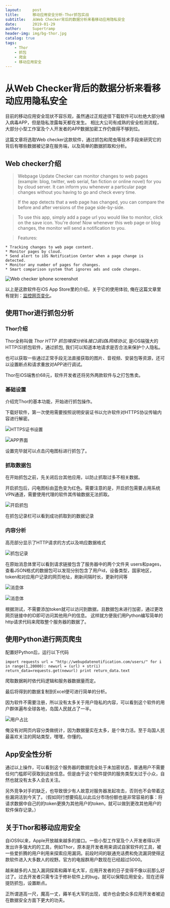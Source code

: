```yaml
---
layout:     post
title:      移动应用安全分析-Thor抓包实战
subtitle:   从Web Checker背后的数据分析来看移动应用隐私安全
date:       2019-01-29
author:     Supertramp
header-img: img/bg-thor.jpg
catalog: true
tags:
    - Thor
    - 抓包
    - 爬虫
    - 移动应用安全
---
```



# 从Web Checker背后的数据分析来看移动应用隐私安全

目前的移动应用安全现状不容乐观，虽然通过正规途径下载软件可以杜绝大部分植入病毒APP，但是隐私泄露每天都在发生。
相比大公司有成熟的安全检测流程，大部分小型工作室及个人开发者的APP数据加密工作仍做得不够到位。

这篇文章将选取Web checker这款软件，通过抓包和爬虫等技术手段来研究它的背后有哪些数据被记录在服务端，以及简单的数据抓取和分析。

## Web checker介绍

> Webpage Update Checker can monitor changes to web pages (example: blog, twitter, web serial, fan fiction or online novel) for you by cloud server. It can inform you whenever a particular page changes without you having to go and check every time.
  
>  If the app detects that a web page has changed, you can compare the before and after versions of the page side-by-side.
  
>  To use this app, simply add a page url you would like to monitor, click on the save icon. You're done! Now whenever this web page or blog changes, the monitor will send a notification to you.

>  Features:  

    * Tracking changes to web page content.
    * Monitor pages by cloud.
    * Send alert to iOS Notification Center when a page change is detected.
    * Monitor any number of pages for changes.
    * Smart comparison system that ignores ads and code changes.
    

![Web checker iphone screenshot](https://i.loli.net/2019/01/29/5c4fdfecca0df.jpg)



以上是这款软件在iOS App Store里的介绍，关于它的使用体验, 俺在这篇文章里有提到：<a href="https://kungfuchina.github.io/2019/01/27/监控网页变化/">监控网页变化</a>。


## 使用Thor进行抓包分析

### Thor介绍

Thor全称叫做 *Thor HTTP 抓包嗅探分析&接口调试&网络协议*, 是iOS端强大的HTTP(S)抓包软件，通过抓包, 我们可以知道本地请求是否合法来保护个人隐私。

也可以获取一些通过正常手段无法直接获取的图片、音视频、安装包等资源，还可以设置断点和请求重放对APP进行调试。

Thor在iOS端售价68元，软件开发者还将另外两款软件与之打包售卖。

### 基础设置

介绍完Thor的基本功能，开始进行抓包操作。

下载好软件，第一次使用需要按照说明安装证书以允许软件对HTTPS协议传输内容进行解密。


![HTTPS证书设置](https://i.loli.net/2019/01/29/5c4fdfecc9747.jpg)

![APP界面](https://i.loli.net/2019/01/29/5c4fdfecc5ecc.jpg)



设置完毕就可以点击闪电图标进行抓包了。

### 抓取数据包

在开始抓包之前，先关闭后台其他应用，以防止抓取过多不相关数据。

开启抓包后，闪电图标由蓝色变为红色。需要注意的是，开启抓包需要占用系统VPN通道，需要使用代理的软件其传输数据无法抓取。


![开启抓包](https://i.loli.net/2019/01/29/5c4fdfecd5110.jpg)


在抓包记录栏可以看到成功抓取到的数据记录

### 内容分析

高亮部分显示了HTTP请求的方式以及响应数据格式


![抓包记录](https://i.loli.net/2019/01/29/5c4fdfece6dae.jpg)

在原始消息体里可以看到请求链接包含了服务器中的两个文件夹 users和pages，查看JSON格式的数据包可以发现分别包含了用户id，设备类型，国家地区，token和对应用户记录的网页地址，刷新间隔时长，更新时间等


![消息体](https://i.loli.net/2019/01/29/5c4fdfecb86d8.jpg)

![消息体](https://i.loli.net/2019/01/29/5c4fdfecbbac1.jpg)



根据测试，不需要添加token就可以访问到数据，且数据包未进行加密，通过更改网页链接中的ID即可访问其他用户的信息。
这样就方便我们用Python编写简单的http请求代码来爬取整个服务器的数据了。

## 使用Python进行网页爬虫

配置好Python后，运行以下代码

`import requests
url = "http://webupdatenotification.com/users/"
for i in range(1,20000):
    newurl = (url) + str(i)
    return_data=requests.get(newurl)
    print return_data.text`
    
爬取数据耗时依代码逻辑和服务器数据量而定。

最后将得到的数据复制到Excel便可进行简单的分析。

因为软件不需要注册，所以没有太多关于用户隐私的内容，可以看到这个软件的用户群体遍布全球各地，岛国人民就占了一半。


![用户占比](https://i.loli.net/2019/01/29/5c4fdfece5914.jpg)



俺没有对网页内容分类做统计，因为数据量实在太多，是个体力活。至于岛国人民最喜欢关注的网站类型，嘿嘿，你懂的。

## App安全性分析

通过以上操作，可以看到这个服务器的数据完全处于未加密状态，普通用户不需要任何门槛即可获取到这些信息。但是由于这个软件提供的服务类型太过于小众，自然也就没有太多人会去关注。

另外竞争对手的缺乏，也导致很少有人故意对服务器发起攻击，否则也不会带着这些漏洞活到今天了。（假如同行想要捣乱以此瓜分市场份额也是非常容易的事：将请求数据中自己的的token更换为其他用户的token，就可以做到更改其他用户的软件保存记录。）

## 关于Thor和移动应用安全

自iOS9以来，Apple开放越来越多的接口。一些小型工作室及个人开发者得以开发出许多强大的的工具，例如Thor，原本是开发者用来调试自家软件的工具，被一些爱折腾的用户利用来探索应用漏洞。前段时间的联通充话费和免流漏洞使得这款软件进入大多数人的视野。官方的电报群用户数现在已经超过5000。

越来越多的人加入漏洞探索和薅羊毛大军，应用开发者的日子变得不像以前那么好过了。过去开发者只需专注于修补软件上的bug，就可以保障应用安全，现在还得提防抓包，设置断点。

正所谓道高一尺，魔高一丈，薅羊毛大军的出现，或许也会使众多应用开发者被迫在数据安全方面下更大的功夫。



